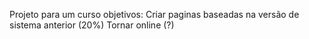 Projeto para um curso
objetivos: 
Criar paginas baseadas na versão de sistema anterior (20%)
Tornar online (?)
